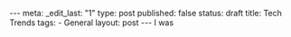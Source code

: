 --- meta: _edit_last: "1" type: post published: false status: draft title: Tech Trends tags: - General layout: post --- I was 

